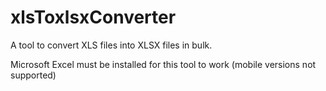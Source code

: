 # xlsToxlsxConverter
A tool to convert XLS files into XLSX files in bulk.

Microsoft Excel must be installed for this tool to work (mobile versions not supported)
